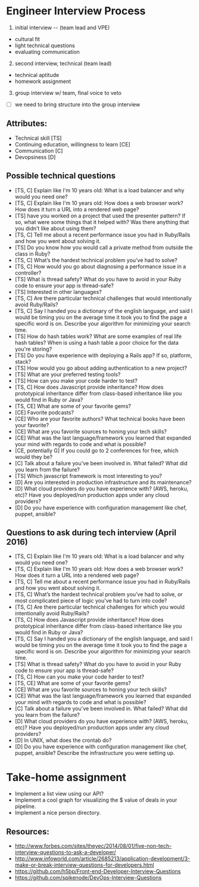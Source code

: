 # Engineer Interview Process

1. initial interview -- (team lead and VPE)
  * cultural fit
  * light technical questions
  * evaluating communication

2. second interview, technical (team lead)
  * technical aptitude
  * homework assignment

3. group interview w/ team, final voice to veto
  * [ ] we need to bring structure into the group interview

## Attributes:

* Technical skill [TS]
* Continuing education, willingness to learn [CE]
* Communication [C]
* Devopsiness [D]

## Possible technical questions
* [TS, C] Explain like I'm 10 years old: What is a load balancer and why would you need one?
* [TS, C] Explain like I'm 10 years old: How does a web browser work? How does it turn a URL into a rendered web page?
* [TS] have you worked on a project that used the presenter pattern? If so, what were some things that it helped with? Was there anything that you didn’t like about using them?
* [TS, C] Tell me about a recent performance issue you had in Ruby/Rails and how you went about solving it.
* [TS] Do you know how you would call a private method from outside the class in Ruby?
* [TS, C] What’s the hardest technical problem you’ve had to solve?
* [TS, C] How would you go about diagnosing a performance issue in a controller?
* [TS] What is thread safety? What do you have to avoid in your Ruby code to ensure your app is thread-safe?
* [TS] Interested in other languages?
* [TS, C] Are there particular technical challenges that would intentionally avoid Ruby/Rails?
* [TS, C] Say I handed you a dictionary of the english language, and said I would be timing you on the average time it took you to find the page a specific word is on. Describe your algorithm for minimizing your search time.
* [TS] How do hash tables work? What are some examples of real life hash tables? When is using a hash table a poor choice for the data you're storing?
* [TS] Do you have experience with deploying a Rails app? If so, platform, stack?
* [TS] How would you go about adding authentication to a new project?
* [TS] What are your preferred testing tools?
* [TS] How can you make your code harder to test?
* [TS, C] How does Javascript provide inheritance? How does prototypical inheritance differ from class-based inheritance like you would find in Ruby or Java?
* [TS, CE] What are some of your favorite gems?
* [CE] Favorite podcasts?
* [CE] Who are your favorite authors?  What technical books have been your favorite?
* [CE] What are you favorite sources to honing your tech skills?
* [CE] What was the last language/framework you learned that expanded your mind with regards to code and what is possible?
* [CE, potentially G] If you could go to 2 conferences for free, which would they be?
* [C] Talk about a failure you've been involved in.  What failed?  What did you learn from the failure?
* [TS] Which javascript framework is most interesting to you?
* [D] Are you interested in production infrastructure and its maintenance?
* [D] What cloud providers do you have experience with? (AWS, heroku, etc)? Have you deployed/run production apps under any cloud providers?
* [D] Do you have experience with configuration management like chef, puppet, ansible?

## Questions to ask during tech interview (April 2016)
* [TS, C] Explain like I'm 10 years old: What is a load balancer and why would you need one?
* [TS, C] Explain like I'm 10 years old: How does a web browser work? How does it turn a URL into a rendered web page?
* [TS, C] Tell me about a recent performance issue you had in Ruby/Rails and how you went about solving it.
* [TS, C] What’s the hardest technical problem you’ve had to solve, or most complicated piece of logic you've had to turn into code?
* [TS, C] Are there particular technical challenges for which you would intentionally avoid Ruby/Rails?
* [TS, C] How does Javascript provide inheritance? How does prototypical inheritance differ from class-based inheritance like you would find in Ruby or Java?
* [TS, C] Say I handed you a dictionary of the english language, and said I would be timing you on the average time it took you to find the page a specific word is on. Describe your algorithm for minimizing your search time.
* [TS] What is thread safety? What do you have to avoid in your Ruby code to ensure your app is thread-safe?
* [TS, C] How can you make your code harder to test?
* [TS, CE] What are some of your favorite gems?
* [CE] What are you favorite sources to honing your tech skills?
* [CE] What was the last language/framework you learned that expanded your mind with regards to code and what is possible?
* [C] Talk about a failure you've been involved in.  What failed?  What did you learn from the failure?
* [D] What cloud providers do you have experience with? (AWS, heroku, etc)? Have you deployed/run production apps under any cloud providers?
* [D] In UNIX, what does the crontab do?
* [D] Do you have experience with configuration management like chef, puppet, ansible? Describe the infrastructure you were setting up.

# Take-home assignment

* Implement a list view using our API?
* Implement a cool graph for visualizing the $ value of deals in your pipeline.
* Implement a nice person directory.

## Resources:

* http://www.forbes.com/sites/theyec/2014/08/01/five-non-tech-interview-questions-to-ask-a-developer/
* http://www.infoworld.com/article/2685213/application-development/3-make-or-break-interview-questions-for-developers.html
* https://github.com/h5bp/Front-end-Developer-Interview-Questions
* https://github.com/spikenode/DevOps-Interview-Questions
